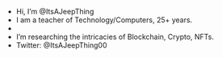 - Hi, I’m @ItsAJeepThing
- I am a teacher of Technology/Computers, 25+ years.
- 
- I’m researching the intricacies of Blockchain, Crypto, NFTs.
- Twitter: @ItsAJeepThing00

<!---
ItsAJeepThing/ItsAJeepThing is a ✨ special ✨ repository because its `README.md` (this file) appears on your GitHub profile.
You can click the Preview link to take a look at your changes.
--->
